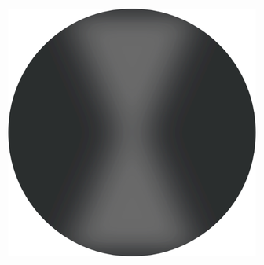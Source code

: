 ![Youtube Activity](https://github.com/tifye/tifye/blob/e3707f012f80c4a8bbcf155b589543c46e0d9fdf/youtube_activity.svg)
